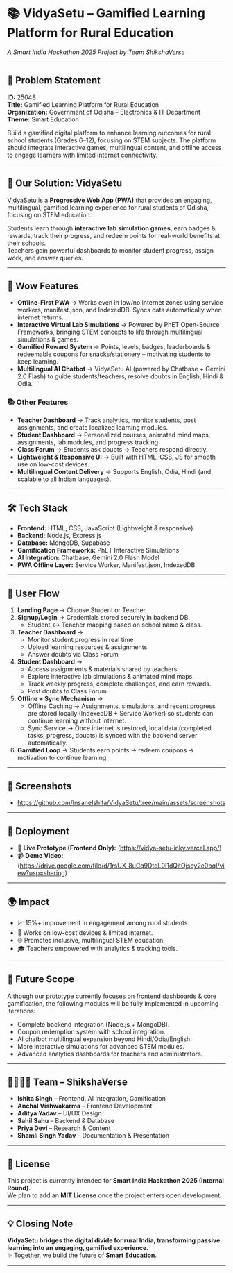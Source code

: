 # 📚 VidyaSetu – Gamified Learning Platform for Rural Education  

*A Smart India Hackathon 2025 Project by Team ShikshaVerse*  

---

## 📌 Problem Statement  
**ID:** 25048  
**Title:** Gamified Learning Platform for Rural Education  
**Organization:** Government of Odisha – Electronics & IT Department  
**Theme:** Smart Education  

Build a gamified digital platform to enhance learning outcomes for rural school students (Grades 6–12), focusing on STEM subjects. The platform should integrate interactive games, multilingual content, and offline access to engage learners with limited internet connectivity.  

---

## 🎯 Our Solution: VidyaSetu  
VidyaSetu is a **Progressive Web App (PWA)** that provides an engaging, multilingual, gamified learning experience for rural students of Odisha, focusing on STEM education.  

Students learn through **interactive lab simulation games**, earn badges & rewards, track their progress, and redeem points for real-world benefits at their schools.  
Teachers gain powerful dashboards to monitor student progress, assign work, and answer queries.  

---

## 🌟 Wow Features  

- **Offline-First PWA** → Works even in low/no internet zones using service workers, manifest.json, and IndexedDB. Syncs data automatically when internet returns.  
- **Interactive Virtual Lab Simulations** → Powered by PhET Open-Source Frameworks, bringing STEM concepts to life through multilingual simulations & games.  
- **Gamified Reward System** → Points, levels, badges, leaderboards & redeemable coupons for snacks/stationery – motivating students to keep learning.  
- **Multilingual AI Chatbot** → VidyaSetu AI (powered by Chatbase + Gemini 2.0 Flash) to guide students/teachers, resolve doubts in English, Hindi & Odia.  

### 📚 Other Features  
- **Teacher Dashboard** → Track analytics, monitor students, post assignments, and create localized learning modules.  
- **Student Dashboard** → Personalized courses, animated mind maps, assignments, lab modules, and progress tracking.  
- **Class Forum** → Students ask doubts → Teachers respond directly.  
- **Lightweight & Responsive UI** → Built with HTML, CSS, JS for smooth use on low-cost devices.  
- **Multilingual Content Delivery** → Supports English, Odia, Hindi (and scalable to all Indian languages).  

---

## 🛠 Tech Stack  

- **Frontend:** HTML, CSS, JavaScript (Lightweight & responsive)  
- **Backend:** Node.js, Express.js  
- **Database:** MongoDB, Supabase  
- **Gamification Frameworks:** PhET Interactive Simulations  
- **AI Integration:** Chatbase, Gemini 2.0 Flash Model  
- **PWA Offline Layer:** Service Worker, Manifest.json, IndexedDB  

---

## 🔄 User Flow  

1. **Landing Page** → Choose Student or Teacher.  
2. **Signup/Login** → Credentials stored securely in backend DB.  
   - Student ↔ Teacher mapping based on school name & class.  
3. **Teacher Dashboard** →  
   - Monitor student progress in real time  
   - Upload learning resources & assignments  
   - Answer doubts via Class Forum  
4. **Student Dashboard** →  
   - Access assignments & materials shared by teachers.  
   - Explore interactive lab simulations & animated mind maps.  
   - Track weekly progress, complete challenges, and earn rewards.  
   - Post doubts to Class Forum.  
5. **Offline + Sync Mechanism** →  
   - Offline Caching → Assignments, simulations, and recent progress are stored locally (IndexedDB + Service Worker) so students can continue learning without internet.  
   - Sync Service → Once internet is restored, local data (completed tasks, progress, doubts) is synced with the backend server automatically.  
6. **Gamified Loop** → Students earn points → redeem coupons → motivation to continue learning.  

---

## 📸 Screenshots  

- https://github.com/InsaneIshita/VidyaSetu/tree/main/assets/screenshots

---

## 🚀 Deployment  

- 🔗 **Live Prototype (Frontend Only):** (https://vidya-setu-inky.vercel.app/)  
- 📹 **Demo Video:** (https://drive.google.com/file/d/1rsUX_8uCq9DtdL0I1dQitOjsoy2e0bqI/view?usp=sharing)  

---

## 🌍 Impact  

- 📈 15%+ improvement in engagement among rural students.  
- 📱 Works on low-cost devices & limited internet.  
- 🌐 Promotes inclusive, multilingual STEM education.  
- 🎓 Teachers empowered with analytics & tracking tools.  

---

## 🔮 Future Scope  

Although our prototype currently focuses on frontend dashboards & core gamification, the following modules will be fully implemented in upcoming iterations:  

- Complete backend integration (Node.js + MongoDB).  
- Coupon redemption system with school integration.  
- AI chatbot multilingual expansion beyond Hindi/Odia/English.  
- More interactive simulations for advanced STEM modules.  
- Advanced analytics dashboards for teachers and administrators.  

---

## 👨‍👩‍👧‍👦 Team – ShikshaVerse  

- **Ishita Singh** – Frontend, AI Integration, Gamification  
- **Anchal Vishwakarma** – Frontend Development  
- **Aditya Yadav** – UI/UX Design  
- **Sahil Sahu** – Backend & Database  
- **Priya Devi** – Research & Content  
- **Shamli Singh Yadav** – Documentation & Presentation  

---

## 📜 License  

This project is currently intended for **Smart India Hackathon 2025 (Internal Round)**.  
We plan to add an **MIT License** once the project enters open development.  

---

## 💡 Closing Note  

**VidyaSetu bridges the digital divide for rural India, transforming passive learning into an engaging, gamified experience.**  
✨ Together, we build the future of **Smart Education**.  

---
